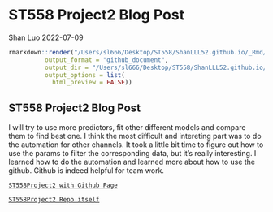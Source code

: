 ST558 Project2 Blog Post
================
Shan Luo
2022-07-09

``` r
rmarkdown::render("/Users/sl666/Desktop/ST558/ShanLLL52.github.io/_Rmd/2022-07-09-ST558Project2Blog-post.Rmd", 
          output_format = "github_document", 
          output_dir = "/Users/sl666/Desktop/ST558/ShanLLL52.github.io/_posts",
          output_options = list(
            html_preview = FALSE))
```

## ST558 Project2 Blog Post

I will try to use more predictors, fit other different models and
compare them to find best one. I think the most difficult and intereting
part was to do the automation for other channels. It took a little bit
time to figure out how to use the params to filter the corresponding
data, but it’s really interesting. I learned how to do the automation
and learned more about how to use the github. Github is indeed helpful
for team work.

[`ST558Project2 with Github Page`](https://shanlll52.github.io/ST558Project2/)

[`ST558Project2 Repo itself`](https://github.com/ShanLLL52/ST558Project2)
